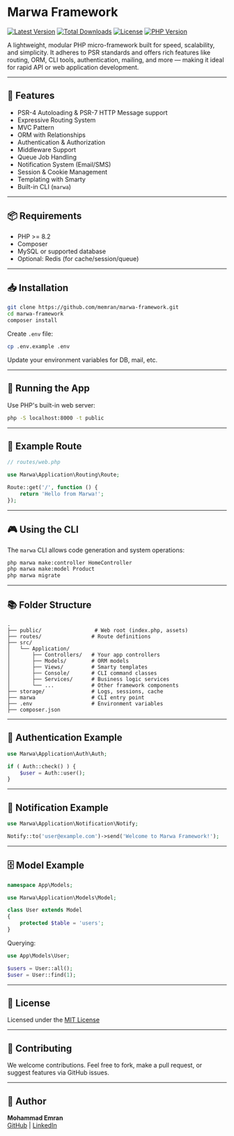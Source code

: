 # Marwa Framework
[![Latest Version](https://img.shields.io/packagist/v/memran/marwa-framework.svg?style=flat-square)](https://packagist.org/packages/memran/marwa-framework)
[![Total Downloads](https://img.shields.io/packagist/dt/memran/marwa-framework.svg?style=flat-square)](https://packagist.org/packages/memran/marwa-framework)
[![License](https://img.shields.io/packagist/l/memran/marwa-framework.svg?style=flat-square)](https://packagist.org/packages/memran/marwa-framework)
[![PHP Version](https://img.shields.io/packagist/php-v/memran/marwa-framework.svg?style=flat-square)](https://php.net)

A lightweight, modular PHP micro-framework built for speed, scalability, and simplicity. It adheres to PSR standards and offers rich features like routing, ORM, CLI tools, authentication, mailing, and more — making it ideal for rapid API or web application development.

---

## 🚀 Features

- PSR-4 Autoloading & PSR-7 HTTP Message support  
- Expressive Routing System  
- MVC Pattern  
- ORM with Relationships  
- Authentication & Authorization  
- Middleware Support  
- Queue Job Handling  
- Notification System (Email/SMS)  
- Session & Cookie Management  
- Templating with Smarty  
- Built-in CLI (`marwa`)  

---

## 📦 Requirements

- PHP >= 8.2  
- Composer  
- MySQL or supported database  
- Optional: Redis (for cache/session/queue)  

---

## 📥 Installation

```bash
git clone https://github.com/memran/marwa-framework.git
cd marwa-framework
composer install
```

Create `.env` file:

```bash
cp .env.example .env
```

Update your environment variables for DB, mail, etc.

---

## 🔧 Running the App

Use PHP's built-in web server:

```bash
php -S localhost:8000 -t public
```

---

## 🧭 Example Route

```php
// routes/web.php

use Marwa\Application\Routing\Route;

Route::get('/', function () {
    return 'Hello from Marwa!';
});
```

---

## 🎮 Using the CLI

The `marwa` CLI allows code generation and system operations:

```bash
php marwa make:controller HomeController
php marwa make:model Product
php marwa migrate
```

---

## 📚 Folder Structure

```
.
├── public/                 # Web root (index.php, assets)
├── routes/                # Route definitions
├── src/
│   └── Application/
│       ├── Controllers/   # Your app controllers
│       ├── Models/        # ORM models
│       ├── Views/         # Smarty templates
│       ├── Console/       # CLI command classes
│       ├── Services/      # Business logic services
│       └── ...            # Other framework components
├── storage/               # Logs, sessions, cache
├── marwa                  # CLI entry point
├── .env                   # Environment variables
├── composer.json
```

---

## 🔐 Authentication Example

```php
use Marwa\Application\Auth\Auth;

if ( Auth::check() ) {
    $user = Auth::user();
}
```

---

## 📨 Notification Example

```php
use Marwa\Application\Notification\Notify;

Notify::to('user@example.com')->send('Welcome to Marwa Framework!');
```

---

## 🗄️ Model Example

```php
namespace App\Models;

use Marwa\Application\Models\Model;

class User extends Model
{
    protected $table = 'users';
}
```

Querying:

```php
use App\Models\User;

$users = User::all();
$user = User::find(1);
```

---

## 📜 License

Licensed under the [MIT License](LICENSE)

---

## 🤝 Contributing

We welcome contributions. Feel free to fork, make a pull request, or suggest features via GitHub issues.

---

## 👤 Author

**Mohammad Emran**  
[GitHub](https://github.com/memran) | [LinkedIn](https://linkedin.com/in/memran)
